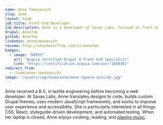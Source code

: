 ```yaml
---
name: Anne Tomasevich
slug: anne
layout: team
job_title: Front-End Developer
job_description: Anne is a developer at Savas Labs, focused on front-end technologies and user experience.
drupal: AnneTee
github: AnneTee
linkedin: annetomasevich
resume: http://stackoverflow.com/cv/annetee
badges:
  - image: "D8FES"
    alt: "Acquia Certified Drupal 8 Front End Specialist"
    link: "https://certification.acquia.com/user/1650381"
redirect_from:
  - /team/anne-tomasevich/
image: "/assets/img/team/anne/anne-square-outside.jpg"
---
```

Anne received a B.S. in textile engineering before becoming a web developer. At Savas Labs, Anne translates designs to code, builds custom Drupal themes, uses modern JavaScript frameworks, and works to improve user experience and accessibility. She is particularly interested in all things CSS, React, styleguide-driven development, and automated testing. When her laptop is closed, Anne enjoys cooking, reading, and <a href="http://jonsebastian.bandcamp.com/">playing music</a>.
